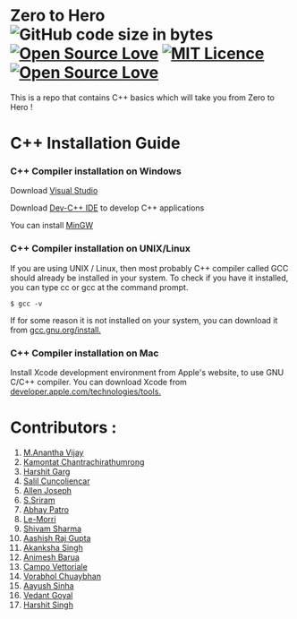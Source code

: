 # Zero to Hero ![GitHub code size in bytes](https://img.shields.io/github/languages/code-size/Ananthavijay/Zero-to-Hero) [![Open Source Love](https://badges.frapsoft.com/os/v1/open-source.png?v=103)](https://github.com/ellerbrock/open-source-badges/) [![MIT Licence](https://badges.frapsoft.com/os/mit/mit.svg?v=103)](https://opensource.org/licenses/mit-license.php) [![Open Source Love](https://badges.frapsoft.com/os/v3/open-source.png?v=103)](https://github.com/ellerbrock/open-source-badges/)

This is a repo that contains C++ basics which will take you from Zero to Hero !

# C++ Installation Guide
### C++ Compiler installation on Windows

Download [Visual Studio](https://visualstudio.microsoft.com/vs/)

Download [Dev-C++ IDE](http://www.bloodshed.net/devcpp.html) to develop C++ applications

You can install [MinGW](http://www.mingw.org/)

### C++ Compiler installation on UNIX/Linux

If you are using UNIX / Linux, then most probably C++ compiler called GCC should already be installed in your system. To check if you have it installed, you can type cc or gcc at the command prompt.

```$ gcc -v```

If for some reason it is not installed on your system, you can download it from [gcc.gnu.org/install.](http://gcc.gnu.org/install/)

### C++ Compiler installation on Mac

Install Xcode development environment from Apple's website, to use GNU C/C++ compiler.
You can download Xcode from [developer.apple.com/technologies/tools.](https://developer.apple.com/xcode/)

# Contributors :
1. [M.Anantha Vijay](https://github.com/Ananthavijay)
2. [Kamontat Chantrachirathumrong](https://github.com/kamontat)
3. [Harshit Garg](https://github.com/mathagician)
4. [Salil Cuncoliencar](https://github.com/salilbc)
5. [Allen Joseph](https://github.com/AllenAJ)
6. [S.Sriram](https://github.com/sriramnjr7)
7. [Abhay Patro](https://github.com/abhaypatro)
8. [Le-Morri](https://github.com/Le-Morri)
9. [Shivam Sharma](https://github.com/shivams112)
10. [Aashish Raj Gupta](https://github.com/aashish157)
11. [Akanksha Singh](https://github.com/akanksha1212)
12. [Animesh Barua](https://github.com/LIGHT1210)
13. [Campo Vettoriale](https://github.com/CampoVettoriale1)
14. [Vorabhol Chuaybhan](https://github.com/max003003003)
15. [Aayush Sinha](https://github.com/aayushsinha44)
16. [Vedant Goyal](https://github.com/vedant3620)
17. [Harshit Singh](https://github.com/Harshit564)


